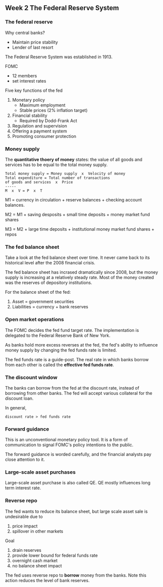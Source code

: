 ## Week 2 The Federal Reserve System

### The federal reserve

Why central banks?
- Maintain price stability 
- Lender of last resort

The Federal Reserve System was established in 1913.

FOMC
- 12 members
- set interest rates

Five key functions of the fed
1. Monetary policy 
    + Maximum employment
    + Stable prices (2% inflation target)
2. Financial stability 
    + Required by Dodd-Frank Act
3. Regulation and supervision
4. Offering a payment system
5. Promoting consumer protection

### Money supply

The **quantitative thoery of money** states:
the value of all goods and services has to be equal
to the total money supply.

```
Total money supply = Money supply  x  Velocity of money
Total expenditure = Total number of transactions
of goods and services  x  Price
-----
M  x  V = P  x  T
```

M1 = currency in circulation + reserve balances + 
checking account balances.

M2 = M1 + saving desposits +
small time deposits + money market fund shares

M3 = M2 + large time deposits + institutional
money market fund shares + repos


### The fed balance sheet

Take a look at the fed balance sheet over time. 
It never came back to its historical level
after the 2008 financial crisis.

The fed balance sheet has incrased dramatically 
since 2008, but the money supply is increasing
at a relatively steady rate. 
Most of the money created was the reserves
of depository institutions.

For the balance sheet of the fed:
1. Asset = government securities
2. Liabilities = currency + bank reserves


### Open market operations

The FOMC decides the fed fund target rate.
The implementation is delegated to the
Federal Reserve Bank of New York.

As banks hold more excess reverses at the fed,
the fed's ability to influence money supply 
by changing the fed funds rate is limited.

The fed funds rate is a guide-post. The 
real rate in which banks borrow from each 
other is called the **effective fed funds rate**.

### The discount window

The banks can borrow from the fed at
the discount rate, instead of borrowing
from other banks.
The fed will accept various collateral 
for the discount loan.


In general,
```
discount rate > fed funds rate
```


### Forward guidance

This is an unconventional monetary policy tool.
It is a form of communication to signal FOMC's
policy intentions to the public.


The forward guidance is worded carefully,
and the financial analysts pay close attention to it.


### Large-scale asset purchases

Large-scale asset purchase is also called QE.
QE mostly influences long term interest rate.


### Reverse repo

The fed wants to reduce its balance sheet, but 
large scale asset sale is undesirable due to
1. price impact
2. spillover in other markets

Goal
1. drain reserves
2. provide lower bound for federal funds rate
3. overnight cash market
4. no balance sheet impact

The fed uses reverse repo to **borrow** money from the banks.
Note this action reduces the level of bank reserves. 



